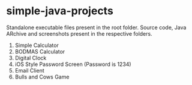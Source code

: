 # simple-java-projects

Standalone executable files present in the root folder.
Source code, Java ARchive and screenshots present in the respective folders.

1. Simple Calculator
2. BODMAS Calculator
3. Digital Clock
4. iOS Style Password Screen (Password is 1234)
5. Email Client
6. Bulls and Cows Game


